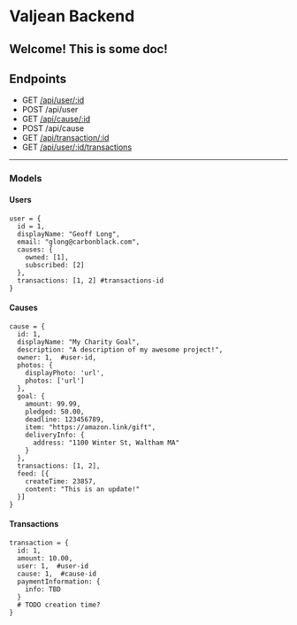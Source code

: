 # Valjean Backend
Welcome! This is some doc!
---
## Endpoints
- GET [/api/user/:id](/api/user/1)
- POST /api/user
- GET [/api/cause/:id](/api/cause/1)
- POST /api/cause
- GET [/api/transaction/:id](/api/transaction/1)
- GET [/api/user/:id/transactions](/api/user/1/transactions)
---
### Models
#### Users
```
user = {
  id = 1,
  displayName: "Geoff Long",
  email: "glong@carbonblack.com",
  causes: {
    owned: [1],
    subscribed: [2]
  },
  transactions: [1, 2] #transactions-id
}
```
#### Causes
```
cause = {
  id: 1,
  displayName: "My Charity Goal",
  description: "A description of my awesome project!",
  owner: 1,  #user-id,
  photos: {
    displayPhoto: 'url',
    photos: ['url']
  },
  goal: {
    amount: 99.99,
    pledged: 50.00,
    deadline: 123456789,
    item: "https://amazon.link/gift",
    deliveryInfo: {
      address: "1100 Winter St, Waltham MA"
    }
  },
  transactions: [1, 2],
  feed: [{
    createTime: 23857,
    content: "This is an update!"
  }]
}
```
#### Transactions
```
transaction = {
  id: 1,
  amount: 10.00,
  user: 1,  #user-id
  cause: 1,  #cause-id
  paymentInformation: {
    info: TBD
  }
  # TODO creation time?
}
```

